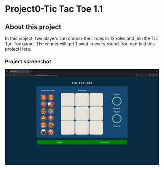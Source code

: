 # Project0-Tic Tac Toe 1.1

## About this project

In this project, two players can choose their roles in 12 roles and join the Tic Tac Toe game. The winner will get 1 point in every round.
You can find this project [Here](https://mnrxi6f8jn.github.io/turbo-telegram/).

### Project screenshot
![project screenshot](/img/ScreenShot.png?raw=true "project screenshot")

